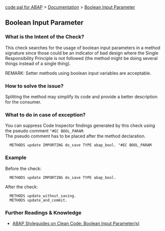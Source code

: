 [code pal for ABAP](../../README.md) > [Documentation](../check_documentation.md) > [Boolean Input Parameter](boolean-input-parameter.md)

## Boolean Input Parameter

### What is the Intent of the Check?

This check searches for the usage of boolean input parameters in a method signature since those could be an indicator of bad design where the Single Responsibility Principle is not followed (the method might be doing several things instead of a single thing).   

REMARK: Setter methods using boolean input variables are acceptable.

### How to solve the issue?

Splitting the method may simplify its code and provide a better description for the consumer.

### What to do in case of exception?

You can suppress Code Inspector findings generated by this check using the pseudo comment `"#EC BOOL_PARAM`.  
The pseudo comment has to be placed after the method declaration.

```abap
  METHODS update IMPORTING do_save TYPE abap_bool. "#EC BOOL_PARAM
```

### Example

Before the check:

```abap
  METHODS update IMPORTING do_save TYPE abap_bool.
```

After the check:

```abap
  METHODS update_without_saving.
  METHODS update_and_commit.
```

### Further Readings & Knowledge

* [ABAP Styleguides on Clean Code: Boolean Input Parameter(s)](https://github.com/SAP/styleguides/blob/master/clean-abap/CleanABAP.md#split-method-instead-of-boolean-input-parameter)

